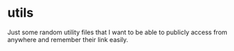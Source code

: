 # utils
Just some random utility files that I want to be able to publicly access from anywhere and remember their link easily.
